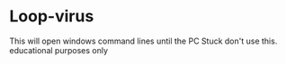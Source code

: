 # Loop-virus
This will open windows command lines until the PC Stuck don't use this. educational purposes only
